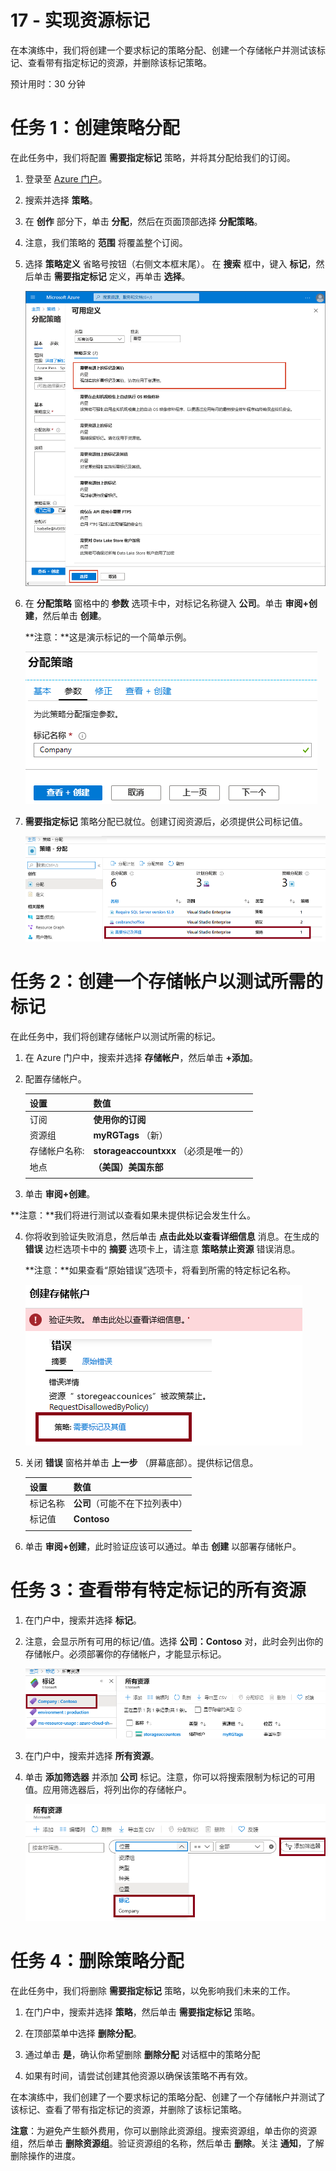 ﻿---
wts:
    title: '17 - 实现资源标记'
    module: '模块 03 - 安全性、隐私、合规性和信任'
---
# 17 - 实现资源标记

在本演练中，我们将创建一个要求标记的策略分配、创建一个存储帐户并测试该标记、查看带有指定标记的资源，并删除该标记策略。

预计用时：30 分钟

# 任务 1：创建策略分配

在此任务中，我们将配置 **需要指定标记** 策略，并将其分配给我们的订阅。 

1. 登录至 [Azure 门户](https://portal.azure.com)。

2. 搜索并选择 **策略**。 

3. 在 **创作** 部分下，单击 **分配**，然后在页面顶部选择 **分配策略**。

4. 注意，我们策略的 **范围** 将覆盖整个订阅。 

5. 选择 **策略定义** 省略号按钮（右侧文本框末尾）。  在 **搜索** 框中，键入 **标记**，然后单击 **需要指定标记** 定义，再单击 **选择**。

   ![“可用定义”窗格的屏幕截图，其中已选中“需要指定标记”。](../images/1701.png)

6.  在 **分配策略** 窗格中的 **参数** 选项卡中，对标记名称键入 **公司**。单击 **审阅+创建**，然后单击 **创建**。

    **注意：**这是演示标记的一个简单示例。 

    ![“分配策略”窗格的屏幕快照，其中已填写标记名称。](../images/1702.png)

7. **需要指定标记** 策略分配已就位。创建订阅资源后，必须提供公司标记值。

   ![此屏幕截图显示了“策略 - 分配”窗格，其中突出显示了允许的位置分配。](../images/1703.png)

# 任务 2：创建一个存储帐户以测试所需的标记

在此任务中，我们将创建存储帐户以测试所需的标记。 

1. 在 Azure 门户中，搜索并选择 **存储帐户**，然后单击 **+添加**。

2. 配置存储帐户。 

    | 设置 | 数值 | 
    | --- | --- |
    | 订阅 | **使用你的订阅** |
    | 资源组 | **myRGTags** （新） |
    | 存储帐户名称:  | **storageaccountxxx** （必须是唯一的） |
    | 地点 | **（美国）美国东部** |
    | | |

3. 单击 **审阅+创建**。 

**注意：**我们将进行测试以查看如果未提供标记会发生什么。 

4. 你将收到验证失败消息，然后单击 **点击此处以查看详细信息** 消息。在生成的 **错误** 边栏选项卡中的 **摘要** 选项卡上，请注意 **策略禁止资源** 错误消息。

    **注意：**如果查看“原始错误”选项卡，将看到所需的特定标记名称。 

    ![由于策略错误而未允许的屏幕截图。](../images/1704.png)

5. 关闭 **错误** 窗格并单击 **上一步** （屏幕底部）。提供标记信息。 

    | 设置 | 数值 | 
    | --- | --- |
    | 标记名称 | **公司**（可能不在下拉列表中） |
    | 标记值 | **Contoso** |
    | | |

6. 单击 **审阅+创建**，此时验证应该可以通过。单击 **创建** 以部署存储帐户。 

# 任务 3：查看带有特定标记的所有资源

1. 在门户中，搜索并选择 **标记**。

2. 注意，会显示所有可用的标记/值。选择 **公司：Contoso** 对，此时会列出你的存储帐户。必须部署你的存储帐户，才能显示标记。 

   ![“标记”的屏幕截图，其中选择了“公司”和“contoso”。](../images/1705.png)

3. 在门户中，搜索并选择 **所有资源**。

4. 单击 **添加筛选器** 并添加 **公司** 标记。注意，你可以将搜索限制为标记的可用值。应用筛选器后，将列出你的存储帐户。

    ![“所有资源”筛选器的屏幕截图，其中选择了“公司”。](../images/1706.png)

# 任务 4：删除策略分配

在此任务中，我们将删除 **需要指定标记** 策略，以免影响我们未来的工作。 

1. 在门户中，搜索并选择 **策略**，然后单击 **需要指定标记** 策略。

2. 在顶部菜单中选择 **删除分配**。

3. 通过单击 **是**，确认你希望删除 **删除分配** 对话框中的策略分配

5. 如果有时间，请尝试创建其他资源以确保该策略不再有效。

在本演练中，我们创建了一个要求标记的策略分配、创建了一个存储帐户并测试了该标记、查看了带有指定标记的资源，并删除了该标记策略。


**注意**：为避免产生额外费用，你可以删除此资源组。搜索资源组，单击你的资源组，然后单击 **删除资源组**。验证资源组的名称，然后单击 **删除**。关注 **通知**，了解删除操作的进度。
